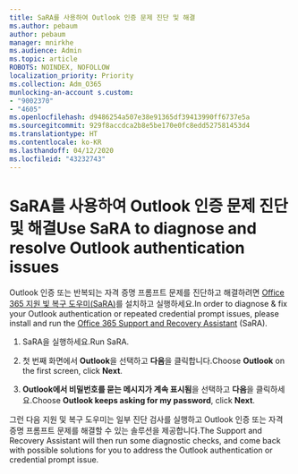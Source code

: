 ```yaml
---
title: SaRA를 사용하여 Outlook 인증 문제 진단 및 해결
ms.author: pebaum
author: pebaum
manager: mnirkhe
ms.audience: Admin
ms.topic: article
ROBOTS: NOINDEX, NOFOLLOW
localization_priority: Priority
ms.collection: Adm_O365
munlocking-an-account s.custom:
- "9002370"
- "4605"
ms.openlocfilehash: d9486254a507e38e91365df39413990ff6737e5a
ms.sourcegitcommit: 929f8accdca2b8e5be170e0fc8edd527581453d4
ms.translationtype: HT
ms.contentlocale: ko-KR
ms.lasthandoff: 04/12/2020
ms.locfileid: "43232743"
---
```

# <a name="use-sara-to-diagnose-and-resolve-outlook-authentication-issues"></a><span data-ttu-id="6a0ad-102">SaRA를 사용하여 Outlook 인증 문제 진단 및 해결</span><span class="sxs-lookup"><span data-stu-id="6a0ad-102">Use SaRA to diagnose and resolve Outlook authentication issues</span></span>

<span data-ttu-id="6a0ad-103">Outlook 인증 또는 반복되는 자격 증명 프롬프트 문제를 진단하고 해결하려면 [Office 365 지원 빛 복구 도우미(SaRA)](https://diagnostics.office.com/#/)를 설치하고 실행하세요.</span><span class="sxs-lookup"><span data-stu-id="6a0ad-103">In order to diagnose & fix your Outlook authentication or repeated credential prompt issues, please install and run the [Office 365 Support and Recovery Assistant](https://diagnostics.office.com/#/) (SaRA).</span></span>

1. <span data-ttu-id="6a0ad-104">SaRA을 실행하세요.</span><span class="sxs-lookup"><span data-stu-id="6a0ad-104">Run SaRA.</span></span>

2. <span data-ttu-id="6a0ad-105">첫 번째 화면에서 **Outlook**을 선택하고 **다음**을 클릭합니다.</span><span class="sxs-lookup"><span data-stu-id="6a0ad-105">Choose **Outlook** on the first screen, click **Next**.</span></span>

3. <span data-ttu-id="6a0ad-106">**Outlook에서 비밀번호를 묻는 메시지가 계속 표시됨**을 선택하고 **다음**을 클릭하세요.</span><span class="sxs-lookup"><span data-stu-id="6a0ad-106">Choose **Outlook keeps asking for my password**, click **Next**.</span></span>

<span data-ttu-id="6a0ad-107">그런 다음 지원 및 복구 도우미는 일부 진단 검사를 실행하고 Outlook 인증 또는 자격 증명 프롬프트 문제를 해결할 수 있는 솔루션을 제공합니다.</span><span class="sxs-lookup"><span data-stu-id="6a0ad-107">The Support and Recovery Assistant will then run some diagnostic checks, and come back with possible solutions for you to address the Outlook authentication or credential prompt issue.</span></span>
